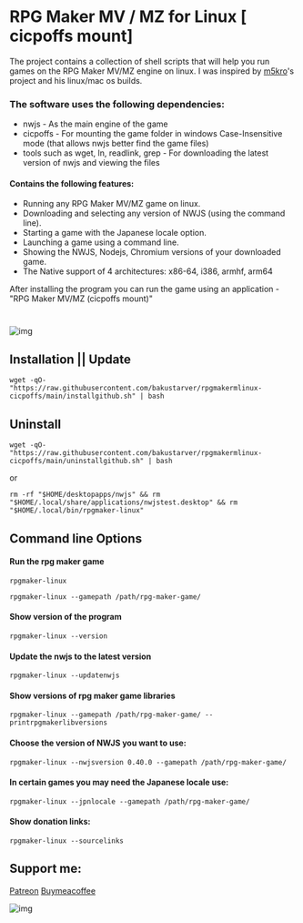#  RPG Maker MV / MZ for Linux [ cicpoffs mount]
The project contains a collection of shell scripts that will help you run games on the RPG Maker MV/MZ engine on linux.
I was inspired by [m5kro](https://github.com/m5kro)'s project and his linux/mac os builds.

### The software uses the following dependencies:
- nwjs - As the main engine of the game
- cicpoffs - For mounting the game folder in windows Case-Insensitive mode (that allows nwjs better find the game files)
- tools such as wget, ln, readlink, grep - For downloading the latest version of nwjs and viewing the files

#### Contains the following features:
- Running any RPG Maker MV/MZ game on linux.
- Downloading and selecting any version of NWJS (using the command line).
- Starting a game with the Japanese locale option.
- Launching a game using a command line.
- Showing the NWJS, Nodejs, Chromium versions of your downloaded game.
- The Native support of 4 architectures: x86-64, i386, armhf, arm64 



After installing the program you can run the game using an application - "RPG Maker MV/MZ (cicpoffs mount)"

#
![img](https://github.com/bakustarver/rpgmakermlinux-cicpoffs/assets/66978329/4d55e52a-fe6d-44a5-a7bb-9380218d16f1)


## Installation || Update
```
wget -qO- "https://raw.githubusercontent.com/bakustarver/rpgmakermlinux-cicpoffs/main/installgithub.sh" | bash
```

## Uninstall
```
wget -qO- "https://raw.githubusercontent.com/bakustarver/rpgmakermlinux-cicpoffs/main/uninstallgithub.sh" | bash
```
or 
```
rm -rf "$HOME/desktopapps/nwjs" && rm "$HOME/.local/share/applications/nwjstest.desktop" && rm "$HOME/.local/bin/rpgmaker-linux"
```

## Command line Options

#### Run the rpg maker game
```
rpgmaker-linux 
```

```
rpgmaker-linux --gamepath /path/rpg-maker-game/
```
#### Show version of the program
```
rpgmaker-linux --version
```

#### Update the nwjs to the latest version
```
rpgmaker-linux --updatenwjs
```

#### Show versions of rpg maker game libraries
```
rpgmaker-linux --gamepath /path/rpg-maker-game/ --printrpgmakerlibversions
```

#### Choose the version of NWJS you want to use:
```
rpgmaker-linux --nwjsversion 0.40.0 --gamepath /path/rpg-maker-game/
```
#### In certain games you may need the Japanese locale use:
```
rpgmaker-linux --jpnlocale --gamepath /path/rpg-maker-game/
```
#### Show donation links:
```
rpgmaker-linux --sourcelinks
```

## Support me:
[Patreon](https://www.patreon.com/user/about?u=121421184)
[Buymeacoffee](https://www.buymeacoffee.com/rpgmakerlinux)















![img](https://github.com/bakustarver/rpgmakermlinux-cicpoffs/assets/66978329/2a82ecd6-e45e-4cce-a83c-f215fdde7c1e)





##















